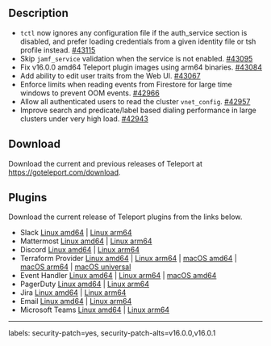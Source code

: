 ## Description

* `tctl` now ignores any configuration file if the auth_service section is disabled, and prefer loading credentials from a given identity file or tsh profile instead. [#43115](https://github.com/gravitational/teleport/pull/43115)
* Skip `jamf_service` validation when the service is not enabled. [#43095](https://github.com/gravitational/teleport/pull/43095)
* Fix v16.0.0 amd64 Teleport plugin images using arm64 binaries. [#43084](https://github.com/gravitational/teleport/pull/43084)
* Add ability to edit user traits from the Web UI. [#43067](https://github.com/gravitational/teleport/pull/43067)
* Enforce limits when reading events from Firestore for large time windows to prevent OOM events. [#42966](https://github.com/gravitational/teleport/pull/42966)
* Allow all authenticated users to read the cluster `vnet_config`. [#42957](https://github.com/gravitational/teleport/pull/42957)
* Improve search and predicate/label based dialing performance in large clusters under very high load. [#42943](https://github.com/gravitational/teleport/pull/42943)

## Download

Download the current and previous releases of Teleport at https://goteleport.com/download.

## Plugins

Download the current release of Teleport plugins from the links below.
* Slack [Linux amd64](https://cdn.teleport.dev/teleport-access-slack-v16.0.1-linux-amd64-bin.tar.gz) | [Linux arm64](https://cdn.teleport.dev/teleport-access-slack-v16.0.1-linux-arm64-bin.tar.gz) 
* Mattermost [Linux amd64](https://cdn.teleport.dev/teleport-access-mattermost-v16.0.1-linux-amd64-bin.tar.gz) | [Linux arm64](https://cdn.teleport.dev/teleport-access-mattermost-v16.0.1-linux-arm64-bin.tar.gz)
* Discord [Linux amd64](https://cdn.teleport.dev/teleport-access-discord-v16.0.1-linux-amd64-bin.tar.gz) | [Linux arm64](https://cdn.teleport.dev/teleport-access-discord-v16.0.1-linux-arm64-bin.tar.gz)
* Terraform Provider [Linux amd64](https://cdn.teleport.dev/terraform-provider-teleport-v16.0.1-linux-amd64-bin.tar.gz) | [Linux arm64](https://cdn.teleport.dev/terraform-provider-teleport-v16.0.1-linux-arm64-bin.tar.gz) | [macOS amd64](https://cdn.teleport.dev/terraform-provider-teleport-v16.0.1-darwin-amd64-bin.tar.gz) | [macOS arm64](https://cdn.teleport.dev/terraform-provider-teleport-v16.0.1-darwin-arm64-bin.tar.gz) | [macOS universal](https://cdn.teleport.dev/terraform-provider-teleport-v16.0.1-darwin-universal-bin.tar.gz)
* Event Handler [Linux amd64](https://cdn.teleport.dev/teleport-event-handler-v16.0.1-linux-amd64-bin.tar.gz) | [Linux arm64](https://cdn.teleport.dev/teleport-event-handler-v16.0.1-linux-arm64-bin.tar.gz) | [macOS amd64](https://cdn.teleport.dev/teleport-event-handler-v16.0.1-darwin-amd64-bin.tar.gz)
* PagerDuty [Linux amd64](https://cdn.teleport.dev/teleport-access-pagerduty-v16.0.1-linux-amd64-bin.tar.gz) | [Linux arm64](https://cdn.teleport.dev/teleport-access-pagerduty-v16.0.1-linux-arm64-bin.tar.gz)
* Jira [Linux amd64](https://cdn.teleport.dev/teleport-access-jira-v16.0.1-linux-amd64-bin.tar.gz) | [Linux arm64](https://cdn.teleport.dev/teleport-access-jira-v16.0.1-linux-arm64-bin.tar.gz)
* Email [Linux amd64](https://cdn.teleport.dev/teleport-access-email-v16.0.1-linux-amd64-bin.tar.gz) | [Linux arm64](https://cdn.teleport.dev/teleport-access-email-v16.0.1-linux-arm64-bin.tar.gz)
* Microsoft Teams [Linux amd64](https://cdn.teleport.dev/teleport-access-msteams-v16.0.1-linux-amd64-bin.tar.gz) | [Linux arm64](https://cdn.teleport.dev/teleport-access-msteams-v16.0.1-linux-arm64-bin.tar.gz)

---

labels: security-patch=yes, security-patch-alts=v16.0.0,v16.0.1
